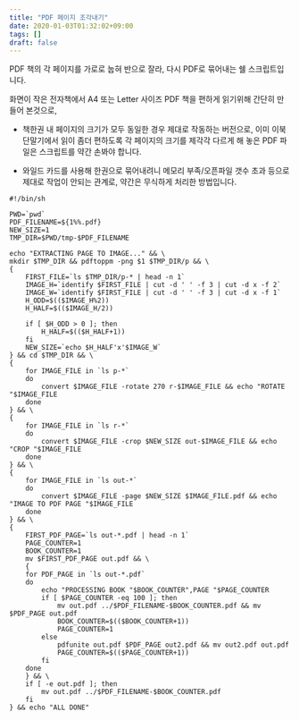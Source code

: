 ```yaml
---
title: "PDF 페이지 조각내기"
date: 2020-01-03T01:32:02+09:00
tags: []
draft: false
---
```

PDF 책의 각 페이지를 가로로 눕혀 반으로 잘라, 다시 PDF로 묶어내는 쉘 스크립트입니다.

<!--mor -->

화면이 작은 전자책에서 A4 또는 Letter 사이즈 PDF 책을 편하게 읽기위해 간단히 만들어 본것으로,

* 책한권 내 페이지의 크기가 모두 동일한 경우 제대로 작동하는 버전으로, 이미 이북단말기에서 읽이 좀더 편하도록 각 페이지의 크기를 제각각 다르게 해 놓은 PDF 파일은 스크립트를 약간 손봐야 합니다.

* 와일드 카드를 사용해 한권으로 묶어내려니 메모리 부족/오픈파일 갯수 초과 등으로 제대로 작업이 안되는 관계로, 약간은 무식하게 처리한 방법입니다.

~~~
#!/bin/sh

PWD=`pwd`
PDF_FILENAME=${1%%.pdf}
NEW_SIZE=1
TMP_DIR=$PWD/tmp-$PDF_FILENAME

echo "EXTRACTING PAGE TO IMAGE..." && \
mkdir $TMP_DIR && pdftoppm -png $1 $TMP_DIR/p && \
{
	FIRST_FILE=`ls $TMP_DIR/p-* | head -n 1`
	IMAGE_H=`identify $FIRST_FILE | cut -d ' ' -f 3 | cut -d x -f 2`
	IMAGE_W=`identify $FIRST_FILE | cut -d ' ' -f 3 | cut -d x -f 1`
	H_ODD=$(($IMAGE_H%2))
	H_HALF=$(($IMAGE_H/2))

	if [ $H_ODD > 0 ]; then
		H_HALF=$(($H_HALF+1))
	fi
	NEW_SIZE=`echo $H_HALF'x'$IMAGE_W`
} && cd $TMP_DIR && \
{
	for IMAGE_FILE in `ls p-*`
	do
		convert $IMAGE_FILE -rotate 270 r-$IMAGE_FILE && echo "ROTATE "$IMAGE_FILE
	done
} && \
{
	for IMAGE_FILE in `ls r-*`
	do
		convert $IMAGE_FILE -crop $NEW_SIZE out-$IMAGE_FILE && echo "CROP "$IMAGE_FILE
	done
} && \
{
	for IMAGE_FILE in `ls out-*`
	do
		convert $IMAGE_FILE -page $NEW_SIZE $IMAGE_FILE.pdf && echo "IMAGE TO PDF PAGE "$IMAGE_FILE
	done
} && \
{
	FIRST_PDF_PAGE=`ls out-*.pdf | head -n 1`
	PAGE_COUNTER=1
	BOOK_COUNTER=1
	mv $FIRST_PDF_PAGE out.pdf && \
	{
	for PDF_PAGE in `ls out-*.pdf`
	do
		echo "PROCESSING BOOK "$BOOK_COUNTER",PAGE "$PAGE_COUNTER
		if [ $PAGE_COUNTER -eq 100 ]; then
			mv out.pdf ../$PDF_FILENAME-$BOOK_COUNTER.pdf && mv $PDF_PAGE out.pdf
			BOOK_COUNTER=$(($BOOK_COUNTER+1))
			PAGE_COUNTER=1
		else
			pdfunite out.pdf $PDF_PAGE out2.pdf && mv out2.pdf out.pdf
			PAGE_COUNTER=$(($PAGE_COUNTER+1))
		fi
	done
	} && \
	if [ -e out.pdf ]; then
		mv out.pdf ../$PDF_FILENAME-$BOOK_COUNTER.pdf
	fi
} && echo "ALL DONE"
~~~

